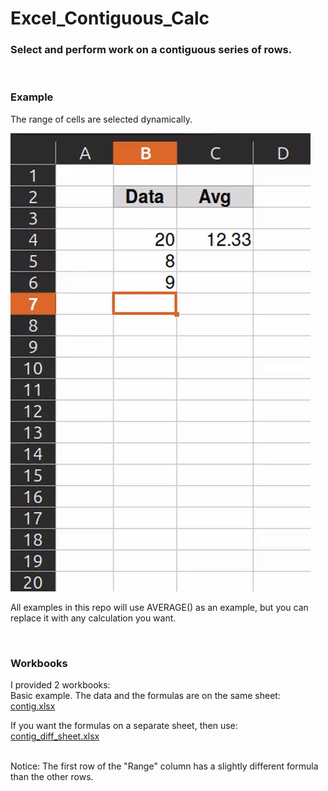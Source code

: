 # Excel_Contiguous_Calc

### Select and perform work on a contiguous series of rows.

<br/>

### Example
The range of cells are selected dynamically.

![](https://github.com/JoeSchiff/Excel_Contiguous_Calc/blob/main/assets/usage.gif)

All examples in this repo will use AVERAGE() as an example, but you can replace it with any calculation you want.

<br/>

### Workbooks

I provided 2 workbooks:<br/>
Basic example. The data and the formulas are on the same sheet: [contig.xlsx](https://github.com/JoeSchiff/Excel_Contiguous_Calc/blob/main/contig.xlsx)

If you want the formulas on a separate sheet, then use: [contig_diff_sheet.xlsx](https://github.com/JoeSchiff/Excel_Contiguous_Calc/blob/main/contig_diff_sheet.xlsx)

<br/>
Notice: The first row of the "Range" column has a slightly different formula than the other rows.

